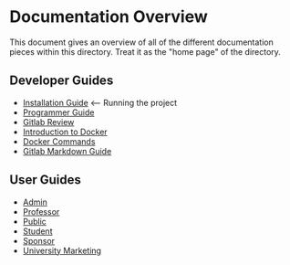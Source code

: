 # Documentation Overview

This document gives an overview of all of the different documentation pieces within this directory. Treat it as the "home page" of the directory.

## Developer Guides

* [Installation Guide](InstallationGuide.md) <-- Running the project
* [Programmer Guide](ProgrammerGuide.md)
* [Gitlab Review](GitlabReview.md)
* [Introduction to Docker](IntroductionToDocker.md)
* [Docker Commands](DockerCommands.md)
* [Gitlab Markdown Guide](https://docs.gitlab.com/ee/user/markdown.html)

## User Guides

* [Admin](UserGuide-Admin.md)
* [Professor](UserGuide-Professor.md)
* [Public](UserGuide-Public.md)
* [Student](UserGuide-Student.md)
* [Sponsor](UserGuide-Sponsor.md)
* [University Marketing](UserGuide-UniversityMarketing.md)
